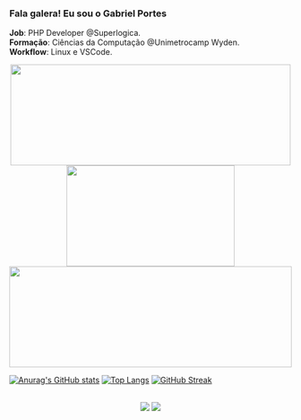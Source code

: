 ### Fala galera! Eu sou o Gabriel Portes
**Job**: PHP Developer @Superlogica.<br>
**Formação**: Ciências da Computação @Unimetrocamp Wyden.<br>
**Workflow**: Linux e VSCode.<br>

<div align="center">
  <a href="https://github.com/anuraghazra/github-readme-stats">
    <img height="180em" width="500em" src="https://github-readme-stats.vercel.app/api?username=gabrielportes&show_icons=true&theme=dracula&include_all_commits=true&count_private=true&show=reviews,discussions_started,discussions_answered&hide=issues"/>
    <img height="180em" width="300em" src="https://github-readme-stats.vercel.app/api/top-langs/?username=gabrielportes&langs_count=7&theme=dracula"/>
  </a>
</div>
<div align="center">
  <a href="[https://github.com/gabrielportes](https://git.io/streak-stats)">
    <img height="180em" width="100%" src="https://streak-stats.demolab.com/?user=gabrielportes&theme=dracula&exclude_days=Sat,Sun"/>
  </a>
</div>

  [![Anurag's GitHub stats](https://github-readme-stats.vercel.app/api?username=gabrielportes&show_icons=true&theme=dracula&include_all_commits=true&count_private=true&show=reviews,discussions_started,discussions_answered&hide=issues&card_width=500)](https://github.com/anuraghazra/github-readme-stats)
  [![Top Langs](https://github-readme-stats.vercel.app/api/top-langs/?username=gabrielportes&langs_count=7&theme=dracula&card_width=300)](https://github.com/anuraghazra/github-readme-stats) 
  [![GitHub Streak](https://streak-stats.demolab.com/?user=gabrielportes&theme=dracula&exclude_days=Sat,Sun&card_width=805)]([https://github.com/gabrielportes](https://git.io/streak-stats))

<br> 
<div align="center"> 
  <a href="https://www.instagram.com/gabrielogrego/" target="_blank"><img src="https://img.shields.io/badge/-Instagram-%23E4405F?style=for-the-badge&logo=instagram&logoColor=white"></a>
  <a href="https://www.linkedin.com/in/gabriel-portes-vogiatzidakis-71a74aa2/" target="_blank"><img src="https://img.shields.io/badge/-LinkedIn-%230077B5?style=for-the-badge&logo=linkedin&logoColor=white"></a>
</div>
